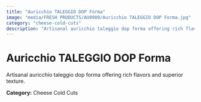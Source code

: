 ```yaml
---
title: "Auricchio TALEGGIO DOP Forma"
image: "media/FRESH PRODUCTS/AU0900/Auricchio TALEGGIO DOP Forma.jpg"
category: "cheese-cold-cuts"
description: "Artisanal auricchio taleggio dop forma offering rich flavors and superior texture."
---
```


# Auricchio TALEGGIO DOP Forma

Artisanal auricchio taleggio dop forma offering rich flavors and superior texture.

**Category:** Cheese Cold Cuts
